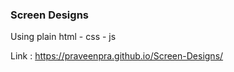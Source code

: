 ### Screen Designs
 Using plain html - css - js

Link : https://praveenpra.github.io/Screen-Designs/